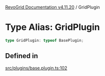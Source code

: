 [RevoGrid Documentation v4.11.20](README.md) / GridPlugin

# Type Alias: GridPlugin

```ts
type GridPlugin: typeof BasePlugin;
```

## Defined in

[src/plugins/base.plugin.ts:102](https://github.com/revolist/revogrid/blob/4b7a998aefffde7f50261e3e7336253a89c4c269/src/plugins/base.plugin.ts#L102)
